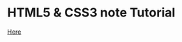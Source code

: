 # HTML5 & CSS3 note Tutorial

<a href="https://guillaumeunice.github.io/HTML5-CSS3Tutorial/" target="_blank">Here</a>

